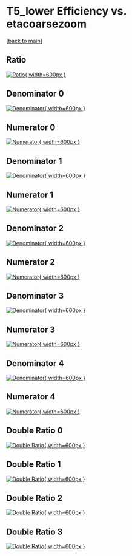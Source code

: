# T5_lower Efficiency vs. etacoarsezoom

[[back to main](./)]



## Ratio

[![Ratio](../mtv/var/T5_lower_xtr_0_0_eff_etacoarsezoom.png){ width=600px }](../mtv/var/T5_lower_xtr_0_0_eff_etacoarsezoom.pdf)

## Denominator 0

[![Denominator](../mtv/den/T5_lower_xtr_0_0_eff_etacoarsezoom_den0.png){ width=600px }](../mtv/den/T5_lower_xtr_0_0_eff_etacoarsezoom_den0.pdf)

## Numerator 0

[![Numerator](../mtv/num/T5_lower_xtr_0_0_eff_etacoarsezoom_num0.png){ width=600px }](../mtv/num/T5_lower_xtr_0_0_eff_etacoarsezoom_num0.pdf)

## Denominator 1

[![Denominator](../mtv/den/T5_lower_xtr_0_0_eff_etacoarsezoom_den1.png){ width=600px }](../mtv/den/T5_lower_xtr_0_0_eff_etacoarsezoom_den1.pdf)

## Numerator 1

[![Numerator](../mtv/num/T5_lower_xtr_0_0_eff_etacoarsezoom_num1.png){ width=600px }](../mtv/num/T5_lower_xtr_0_0_eff_etacoarsezoom_num1.pdf)

## Denominator 2

[![Denominator](../mtv/den/T5_lower_xtr_0_0_eff_etacoarsezoom_den2.png){ width=600px }](../mtv/den/T5_lower_xtr_0_0_eff_etacoarsezoom_den2.pdf)

## Numerator 2

[![Numerator](../mtv/num/T5_lower_xtr_0_0_eff_etacoarsezoom_num2.png){ width=600px }](../mtv/num/T5_lower_xtr_0_0_eff_etacoarsezoom_num2.pdf)

## Denominator 3

[![Denominator](../mtv/den/T5_lower_xtr_0_0_eff_etacoarsezoom_den3.png){ width=600px }](../mtv/den/T5_lower_xtr_0_0_eff_etacoarsezoom_den3.pdf)

## Numerator 3

[![Numerator](../mtv/num/T5_lower_xtr_0_0_eff_etacoarsezoom_num3.png){ width=600px }](../mtv/num/T5_lower_xtr_0_0_eff_etacoarsezoom_num3.pdf)

## Denominator 4

[![Denominator](../mtv/den/T5_lower_xtr_0_0_eff_etacoarsezoom_den4.png){ width=600px }](../mtv/den/T5_lower_xtr_0_0_eff_etacoarsezoom_den4.pdf)

## Numerator 4

[![Numerator](../mtv/num/T5_lower_xtr_0_0_eff_etacoarsezoom_num4.png){ width=600px }](../mtv/num/T5_lower_xtr_0_0_eff_etacoarsezoom_num4.pdf)

## Double Ratio 0

[![Double Ratio](../mtv/ratio/T5_lower_xtr_0_0_eff_etacoarsezoom_ratio0.png){ width=600px }](../mtv/ratio/T5_lower_xtr_0_0_eff_etacoarsezoom_ratio0.pdf)

## Double Ratio 1

[![Double Ratio](../mtv/ratio/T5_lower_xtr_0_0_eff_etacoarsezoom_ratio1.png){ width=600px }](../mtv/ratio/T5_lower_xtr_0_0_eff_etacoarsezoom_ratio1.pdf)

## Double Ratio 2

[![Double Ratio](../mtv/ratio/T5_lower_xtr_0_0_eff_etacoarsezoom_ratio2.png){ width=600px }](../mtv/ratio/T5_lower_xtr_0_0_eff_etacoarsezoom_ratio2.pdf)

## Double Ratio 3

[![Double Ratio](../mtv/ratio/T5_lower_xtr_0_0_eff_etacoarsezoom_ratio3.png){ width=600px }](../mtv/ratio/T5_lower_xtr_0_0_eff_etacoarsezoom_ratio3.pdf)

